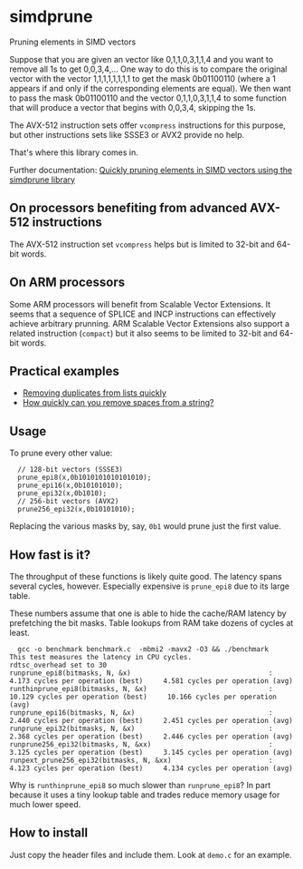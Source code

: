 # simdprune
Pruning elements in SIMD vectors

Suppose that you are given an vector like 0,1,1,0,3,1,1,4 and you want to remove
all 1s to get 0,0,3,4,... One way to do this is to compare the original vector
with the  vector  1,1,1,1,1,1,1,1 to get the mask 0b01100110 (where a 1 appears if and only if the corresponding elements are equal). We then want to
pass the mask 0b01100110 and the vector 0,1,1,0,3,1,1,4 to some function that
will produce a vector that begins with 0,0,3,4, skipping the 1s.


The AVX-512 instruction sets offer ``vcompress`` instructions for this purpose, but other
instructions sets like SSSE3 or AVX2 provide no help. 

That's where this library comes in.

Further documentation: [Quickly pruning elements in SIMD vectors using the simdprune library](http://lemire.me/blog/2017/04/25/quickly-pruning-elements-in-simd-vectors-using-the-simdprune-library/)

## On processors benefiting from advanced AVX-512 instructions

The AVX-512 instruction set ``vcompress`` helps but is limited to 32-bit and 64-bit words. 

## On ARM processors

Some ARM processors will benefit from Scalable Vector Extensions. It seems that a sequence of SPLICE and INCP instructions can effectively achieve arbitrary prunning. ARM Scalable Vector Extensions also support a related instruction (``compact``) but it also seems to be limited to 32-bit and 64-bit words. 

## Practical examples

- [Removing duplicates from lists quickly](http://lemire.me/blog/2017/04/10/removing-duplicates-from-lists-quickly/)
- [How quickly can you remove spaces from a string?](http://lemire.me/blog/2017/01/20/how-quickly-can-you-remove-spaces-from-a-string/)

## Usage

To prune every other value:

```
  // 128-bit vectors (SSSE3)
  prune_epi8(x,0b1010101010101010);
  prune_epi16(x,0b10101010);
  prune_epi32(x,0b1010);
  // 256-bit vectors (AVX2)
  prune256_epi32(x,0b10101010);
```
Replacing the various masks by, say, ``0b1`` would prune just the first value.

## How fast is it?

The throughput of these functions is likely quite good. The latency spans several cycles, however. Especially expensive is
``prune_epi8`` due to its large table.

These numbers assume that one is able to hide the cache/RAM latency by prefetching the bit masks. Table lookups from RAM
take dozens of cycles at least.

```
  gcc -o benchmark benchmark.c  -mbmi2 -mavx2 -O3 && ./benchmark
This test measures the latency in CPU cycles.
rdtsc_overhead set to 30
runprune_epi8(bitmasks, N, &x)                                  :  4.173 cycles per operation (best)     4.581 cycles per operation (avg)
runthinprune_epi8(bitmasks, N, &x)                              :  10.129 cycles per operation (best)     10.166 cycles per operation (avg)
runprune_epi16(bitmasks, N, &x)                                 :  2.440 cycles per operation (best)     2.451 cycles per operation (avg)
runprune_epi32(bitmasks, N, &x)                                 :  2.368 cycles per operation (best)     2.446 cycles per operation (avg)
runprune256_epi32(bitmasks, N, &xx)                             :  3.125 cycles per operation (best)     3.145 cycles per operation (avg)
runpext_prune256_epi32(bitmasks, N, &xx)                        :  4.123 cycles per operation (best)     4.134 cycles per operation (avg)
```

Why is ``runthinprune_epi8`` so much slower than ``runprune_epi8``? In part because it uses a tiny lookup table and trades reduce memory
usage for much lower speed.

## How to install

Just copy the header files and include them.  Look at ``demo.c`` for an example.

